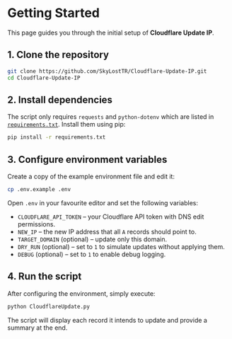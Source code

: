 # Getting Started

This page guides you through the initial setup of **Cloudflare Update IP**.

## 1. Clone the repository

```bash
git clone https://github.com/SkyLostTR/Cloudflare-Update-IP.git
cd Cloudflare-Update-IP
```

## 2. Install dependencies

The script only requires `requests` and `python-dotenv` which are listed in
[`requirements.txt`](../requirements.txt). Install them using pip:

```bash
pip install -r requirements.txt
```

## 3. Configure environment variables

Create a copy of the example environment file and edit it:

```bash
cp .env.example .env
```

Open `.env` in your favourite editor and set the following variables:

- `CLOUDFLARE_API_TOKEN` – your Cloudflare API token with DNS edit permissions.
- `NEW_IP` – the new IP address that all `A` records should point to.
- `TARGET_DOMAIN` (optional) – update only this domain.
- `DRY_RUN` (optional) – set to `1` to simulate updates without applying them.
- `DEBUG` (optional) – set to `1` to enable debug logging.

## 4. Run the script

After configuring the environment, simply execute:

```bash
python CloudflareUpdate.py
```

The script will display each record it intends to update and provide a summary
at the end.
